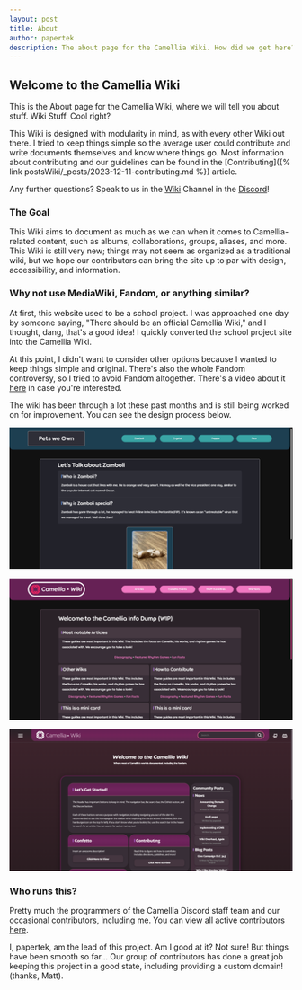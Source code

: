 ```yaml
---
layout: post
title: About
author: papertek
description: The about page for the Camellia Wiki. How did we get here?
---
```

## Welcome to the Camellia Wiki

This is the About page for the Camellia Wiki, where we will tell you about stuff. Wiki Stuff. Cool right?

This Wiki is designed with modularity in mind, as with every other Wiki out there. I tried to keep things simple so the average user could contribute and write documents themselves and know where things go. Most information about contributing and our guidelines can be found in the \[Contributing]({% link postsWiki/_posts/2023-12-11-contributing.md %}) article.

Any further questions? Speak to us in the [Wiki](https://discord.com/channels/435720333786480641/1174624963584610334) Channel in the [Discord](https://discord.gg/camellia)!

### The Goal

This Wiki aims to document as much as we can when it comes to Camellia-related content, such as albums, collaborations, groups, aliases, and more. This Wiki is still very new; things may not seem as organized as a traditional wiki, but we hope our contributors can bring the site up to par with design, accessibility, and information.

### Why not use MediaWiki, Fandom, or anything similar?

At first, this website used to be a school project. I was approached one day by someone saying, "There should be an official Camellia Wiki," and I thought, dang, that's a good idea! I quickly converted the school project site into the Camellia Wiki.

At this point, I didn't want to consider other options because I wanted to keep things simple and original. There's also the whole Fandom controversy, so I tried to avoid Fandom altogether. There's a video about it [here](https://youtu.be/qcfuA_UAz3I) in case you're interested.

The wiki has been through a lot these past months and is still being worked on for improvement. You can see the design process below.

![Original School Project](/assets/images/uploads/designold.png)

![Redesign 1](/assets/images/uploads/designold2.png)

![Redesign 3 (Latest)](/assets/images/uploads/designlatest.png)

### Who runs this?

Pretty much the programmers of the Camellia Discord staff team and our occasional contributors, including me. You can view all active contributors [here](https://github.com/CamelliaCommunity/Wiki/graphs/contributors).

I, papertek, am the lead of this project. Am I good at it? Not sure! But things have been smooth so far... Our group of contributors has done a great job keeping this project in a good state, including providing a custom domain! (thanks, Matt).